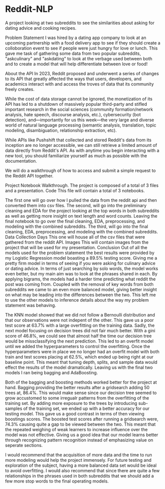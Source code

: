 # Reddit-NLP

A project looking at two subreddits to see the similarities about asking for dating advice and cooking recipes.

Problem Statement
I was hired by a dating app company to look at an upcoming partnership with a food delivery app to see if they should create a colloboration event to see if people were just hungry for love or lunch. This gave me task of gathering some data from two popular subreddits, "askculinary" and "askdating" to look at the verbage used between both and to create a model that will help differentiate between love or food!

About the API
In 2023, Reddit proposed and underwent a series of changes to its API that greatly affected the ways that users, developers, and academics interact with and access the troves of data that its community freely creates.

While the cost of data storage cannot be ignored, the monetization of its API has led to a shutdown of massively popular third-party and stifled important research in the social sciences (community formation/network analysis, hate speech, discourse analysis, etc.), cybersecurity (bot detection), and—importantly for us this week—the very large and diverse world of natural language processing (semantic analysis, translation, topic modeling, disambiguation, relationship extraction, etc).

While APIs like Pushshift that collected and stored Reddit's data from its inception are no longer accessible, we can still retrieve a limited amount of data directly from Reddit's API. As with anytime you begin interacting with a new tool, you should familiarize yourself as much as possible with the documentation.

We will do a walkthrough of how to access and submit a simple request to the Reddit API together.

Project Notebook Walkthrough.
The project is composed of a total of 3 files and a presentation.
Code
This file will contain a total of 3 notebooks.

The first one will go over how I pulled the data from the reddit api and then converted them into csv files.
The second, will go into the preliminary cleaning and EDA for the project looking at the top words in both subreddits as well as getting more insight on text length and word counts. Leaving the final notebook to go over the final cleaning, EDA, preprocessing, and modeling with the combined subreddits.
The third, will go into the final cleaning, EDA, preprocessing, and modeling with the combined subreddits.
Data Collection Days
This one will house all of the csv files that were gathered from the reddit API.
Images
This will contain images from the project that will be used for my presentation.
Conclusion
Out of all the models used for the problem statement the best results were provided by my Logistic Regression model boasting a 89.5% testing score. Giving me a pretty firm model in terms of seeing if you were asking for culinary advice or dating advice. In terms of just searching by solo words, the model works even better, but my main aim was to look at the phrases shared in each. By applying bigrams, the models had a harder time predicting what reddit the post was coming from. Coupled with the removal of key words from both subreddits we came to an even more balanced model, giving better insight on what may be leading into the differences between the two. This left me to use the other models to inference details about the way my problem statement was behaving.

The KNN model showed that we did not follow a Bernoulli distribution and that our observations were not indepent of the other. This gave us a poor test score at 63.7% with a large overfitting on the training data. Sadly, the next model focusing on decision trees did not fair much better. With a gini score of 46.8%, we could see that almost half the time our decision tree would be missclassifying the next prediction. This led to an overfit model until we added the hyperparameters to control the overfitting. Once the hyperparameters were in place we no longer had an overfit model with both train and test scores placing at 62.5%, which ended up being right at our baseline point. This meant that tuning depth, splits, and sample data would effect the results of the model dramatically. Leaving us with the final two models I ran being bagging and AdaBoosting.

Both of the bagging and boosting methods worked better for the project at hand. Bagging providing the better results after a gridsearch adding 50 trees at, 86.4%. This would make sense since our decision tree seemed to grow accustomed to some irregualr patterns from the overfitting of the training set. By adding more exposure to the trees by introducing sub-samples of the training set, we ended up with a better accuracy for our testing model. This gave us a good contrast in terms of then viewing boostings scores. The boosted test scores after running a gridsearch were, 74.3% causing quite a gap to be viewed between the two. This meant that the repeated weighing of weak learners to increase influence over the model was not effective. Giving us a good idea that our model learns better through recognizing pattern recognition instead of emphasizing value on seperate sections.

I would recommend that the acquisition of more data and the time to run more modeling would help the project immensely. For future testing and exploration of the subject, having a more balanced data set would be ideal to avoid overfitting. I would also recommend that since there are quite a few relationships in the phrases used in both subreddits that we should add a few more stop words to the final operating models.
